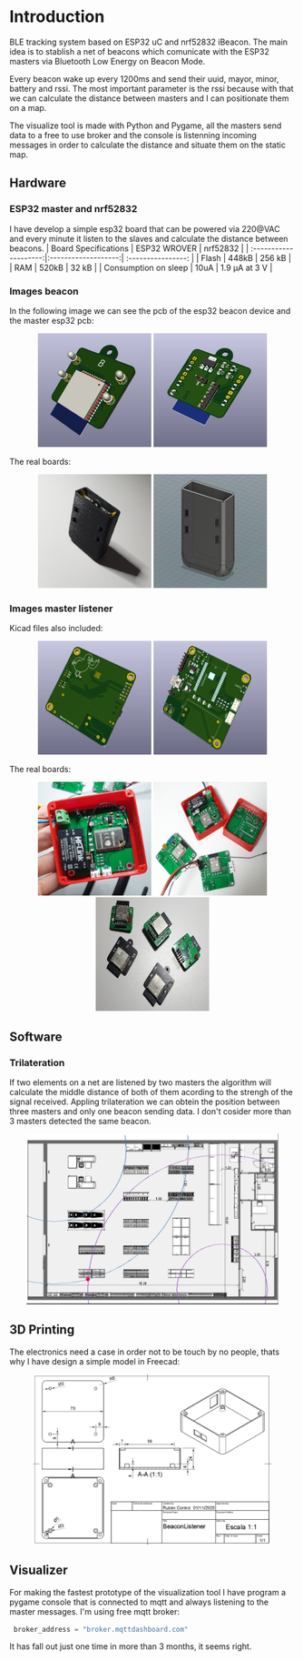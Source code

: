 # Introduction #
BLE tracking system based on ESP32 uC and nrf52832 iBeacon. The main idea is to stablish a net of beacons which
comunicate with the ESP32 masters via Bluetooth Low Energy on Beacon Mode.

Every beacon wake up every 1200ms and send their uuid, mayor, minor, battery and rssi. The most important parameter is the rssi because with that we can calculate the distance between masters and I can positionate them on a map.

The visualize tool is made with Python and Pygame, all the masters send data to a free to use broker and the console is listenning incoming messages in order to calculate the distance and situate them on the static map.
## Hardware ##
### ESP32 master and  nrf52832 ###
I have develop a simple esp32 board that can be powered via 220@VAC and every minute it listen to the slaves and calculate the distance between beacons.
| Board Specifications  |  ESP32 WROVER       |  nrf52832          |
| :--------------------:|:-------------------:| :----------------: | 
| Flash                 |         448kB       |      256 kB        | 
| RAM                   |        520kB        |       32 kB        | 
| Consumption on sleep  |         10uA        |    1.9 μA at 3 V   | 

### Images beacon ###
In the following image we can see the pcb of the esp32 beacon device and the master esp32 pcb:


<p align="center">
    <img src="https://github.com/RarceD/TFM--Bluetooth-Beacon-Tracking-/blob/master/Technical%20project/Schematics/emiter_1.PNG" alt="drawing"  height= "200" width="200"/>
    <img src="https://github.com/RarceD/TFM--Bluetooth-Beacon-Tracking-/blob/master/Technical%20project/Schematics/emiter_2.PNG" alt="drawing"  height= "200" width="200"/>
</p>


The real boards:


<p align="center">
    <img src="https://github.com/RarceD/TFM--Bluetooth-Beacon-Tracking-/blob/master/Technical%20project/Schematics/3d_beacon_2.jpeg" alt="drawing"  height= "200" width="200"/>
    <img src="https://github.com/RarceD/TFM--Bluetooth-Beacon-Tracking-/blob/master/Technical%20project/Schematics/mechanical_beacon.PNG" alt="drawing"  height= "200" width="200"/>
</p>



### Images master listener ###
Kicad files also included:

<p align="center">
    <img src="https://github.com/RarceD/TFM--Bluetooth-Beacon-Tracking-/blob/master/Technical%20project/Schematics/receiver_2.PNG" alt="drawing"  height= "200"  width="200"/>
    <img src="https://github.com/RarceD/TFM--Bluetooth-Beacon-Tracking-/blob/master/Technical%20project/Schematics/receiver_1.PNG" alt="drawing"  height= "200"  width="200"/>
</p>


The real boards:
<p align="center">
    <img src="https://github.com/RarceD/TFM--Bluetooth-Beacon-Tracking-/blob/master/Technical%20project/Schematics/3d_antenna.jpeg" alt="drawing"  height= "200"  width="200"/>
    <img src="https://github.com/RarceD/TFM--Bluetooth-Beacon-Tracking-/blob/master/Technical%20project/Schematics/real_master_pcb.jpeg" alt="drawing"  height= "200"  width="200"/>
    <img src="https://github.com/RarceD/TFM--Bluetooth-Beacon-Tracking-/blob/master/Technical%20project/Schematics/real_beacon_pcb.jpeg" alt="drawing"  height= "200"  width="200"/>
</p>


## Software ##
### Trilateration ###
If two elements on a net are listened by two masters the algorithm will calculate the middle distance of both of them acording to the strengh of the signal received. Appling trilateration we can obtein the position between three masters and only one beacon sending data. I don't cosider more than 3 masters detected the same beacon.


<p align="center">
    <img src="https://github.com/RarceD/TFM--Bluetooth-Beacon-Tracking-/blob/master/Technical%20project/Memmory/images/supermarket_3.PNG" alt="drawing"  height= "300"/>
</p>


## 3D Printing ##
The electronics need a case in order not to be touch by no people, thats why I have design a simple model in Freecad:


<p align="center">
    <img src="https://github.com/RarceD/TFM--Bluetooth-Beacon-Tracking-/blob/master/Technical%20project/Schematics/model_master.PNG" alt="drawing"  height= "300" />
</p>

## Visualizer ##
For making the fastest prototype of the visualization tool I have program a pygame console that is connected to mqtt and always listening to the master messages.
I'm using free mqtt broker: 
```python 
 broker_address = "broker.mqttdashboard.com"
```
It has fall out just one time in more than 3 months, it seems right.
